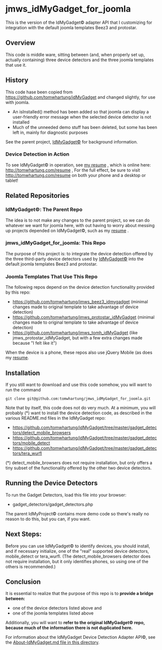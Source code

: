 
# jmws_idMyGadget_for_joomla
This is the version of the IdMyGadget&copy; adapter API that I customizing for integration with the default joomla templates Beez3 and protostar.

## Overview

This code is middle ware, sitting between (and, when properly set up, actually containing) three device detectors and the three joomla templates that use it.

## History
This code hase been copied from https://github.com/tomwhartung/idMyGadget and changed slightly, for use with joomla.

* An isInstalled() method has been added so that joomla can display a user-friendly error message when the selected device detector is not installed
* Much of the unneeded demo stuff has been deleted, but some has been left in, mainly for diagnostic purposes

See the parent project, [IdMyGadget&copy;](https://github.com/tomwhartung/idMyGadget) for background information.

### Device Detection in Action
To see IdMyGadget&copy; in operation, see [my resume](https://github.com/tomwhartung/resume) , which is online here: http://tomwhartung.com/resume ,
For the full effect, be sure to visit http://tomwhartung.com/resume on both your phone and a desktop or tablet!

## Related Repositories

### IdMyGadget&copy;: The Parent Repo
The idea is to not make any changes to the parent project, so we can do whatever we want for joomla here, with out having to worry about messing up projects depended on IdMyGadget&copy;, such as my [resume](https://github.com/tomwhartung/resume) .

### jmws_idMyGadget_for_joomla: This Repo
The purpose of this project is: to integrate the device detection offered by the three third-party device detectors used by [IdMyGadget&copy;](https://github.com/tomwhartung/idMyGadget) into the default joomla templates Beez3 and protostar.  

### Joomla Templates That Use This Repo

The following repos depend on the device detection functionality provided by this repo:

* https://github.com/tomwhartung/jmws_beez3_idmygadget (minimal changes made to original template to take advantage of device detection)
* https://github.com/tomwhartung/jmws_protostar_idMyGadget (minimal changes made to original template to take advantage of device detection)
* https://github.com/tomwhartung/jmws_tomh_idMyGadget (like jmws_protostar_idMyGadget, but with a few extra changes made because "I felt like it")

When the device is a phone, these repos also use jQuery Mobile (as does my [resume](https://github.com/tomwhartung/resume).

## Installation
If you still want to download and use this code somehow, you will want to run the command 

```
git clone git@github.com:tomwhartung/jmws_idMyGadget_for_joomla.git
```

Note that by itself, this code does not do very much.  At a minimum, you will probably (*) want to install the device detection code, as described in the various README.md files in the IdMyGadget repo:

* https://github.com/tomwhartung/idMyGadget/tree/master/gadget_detectors/detect_mobile_browsers
* https://github.com/tomwhartung/idMyGadget/tree/master/gadget_detectors/mobile_detect
* https://github.com/tomwhartung/idMyGadget/tree/master/gadget_detectors/tera_wurfl
 
(*) detect_mobile_browsers does not require installation, but only offers a tiny subset of the functionality offered by the other two device detectors.

## Running the Device Detectors
To run the Gadget Detectors, load this file into your browser:
* gadget_detectors/gadget_detectors.php

The parent IdMyProject&copy; contains more demo code so there's really no reason to do this, but you can, if you want.

## Next Steps:

Before you can use IdMyGadget&copy; to identify devices, you should install, and if necessary initialize, one of the "real" supported device detectors, mobile_detect or tera_wurfl.  (The detect_mobile_browsers detector does not require installation, but it only identifies phones, so using one of the others is recommended.)

## Conclusion

It is essential to realize that the purpose of this repo is to **provide a bridge between:**

* one of the device detectors listed above and
* one of the joomla templates listed above

Additionally, you will want to **refer to the original IdMyGadget&copy; repo, because much of the information there is not duplicated here.**

For information about the IdMyGadget Device Detection Adapter API&copy;, see the [About-IdMyGadget.md file in this directory](https://github.com/tomwhartung/jmws_idMyGadget_for_joomla/blob/master/ABOUT-IdMyGadget.md).

